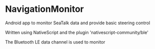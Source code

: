# NavigationMonitor
Android app to monitor SeaTalk data and provide basic steering control 

Written using NativeScript and the plugin 'nativescript-community/ble'

The Bluetooth LE data channel is used to monitor
